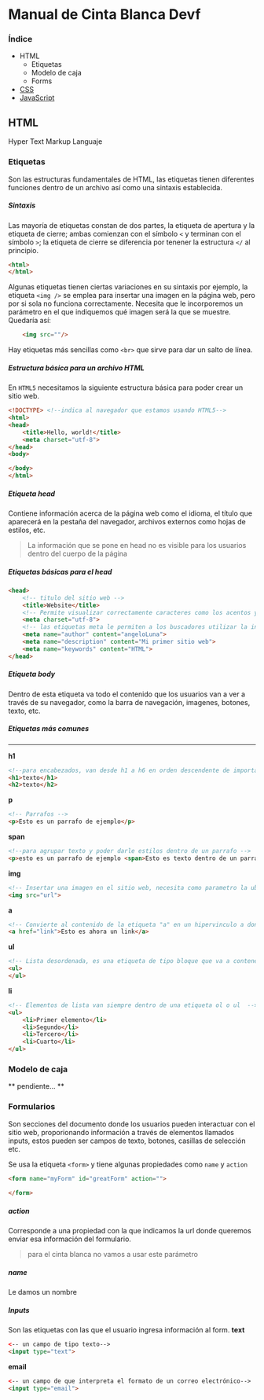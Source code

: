 # Manual de Cinta Blanca Devf
### Índice

* HTML
    * Etiquetas
    * Modelo de caja
    * Forms
* [CSS]()
* [JavaScript]()
## HTML
Hyper Text Markup Languaje 

### Etiquetas
Son las estructuras fundamentales de HTML, las etiquetas tienen diferentes funciones dentro de un archivo así como una sintaxis establecida.

##### Sintaxis
Las mayoría de etiquetas constan de dos partes, la etiqueta de apertura y la etiqueta de cierre; ambas comienzan con el símbolo `<` y terminan con el símbolo `>`; la etiqueta de cierre se diferencia por tenener la estructura `</` al principio.   
```html
<html>
</html>
```
Algunas etiquetas tienen ciertas variaciones en su sintaxis por ejemplo, la etiqueta `<img />` se emplea para insertar una imagen en la página web, pero por si sola no funciona correctamente. Necesita que le incorporemos un parámetro en el que indiquemos qué imagen será la que se muestre. Quedaría así:
```html
    <img src=""/>
```

Hay etiquetas más sencillas como `<br>` que sirve para dar un salto de línea. 

##### Estructura básica para un archivo HTML
En `HTML5` necesitamos la siguiente estructura básica para poder crear un sitio web.

```html
<!DOCTYPE> <!--indica al navegador que estamos usando HTML5-->
<html>
<head>
    <title>Hello, world!</title>
    <meta charset="utf-8">
</head>
<body>

</body>
</html>
```

##### Etiqueta head
Contiene información acerca de la página web como el idioma, el título que aparecerá en la pestaña del navegador, archivos externos como hojas de estilos, etc. 
> La información que se pone en head no es visible para los usuarios dentro del cuerpo de la página

##### Etiquetas básicas para el head
```html
<head>
    <!-- titulo del sitio web -->
    <title>Website</title> 
    <!-- Permite visualizar correctamente caracteres como los acentos y las Ñ -->
    <meta charset="utf-8">
    <!-- las etiquetas meta le permiten a los buscadores utilizar la información para un mejor posicionamiento en los resultados de busquedas -->
    <meta name="author" content="angeloLuna">
    <meta name="description" content="Mi primer sitio web">
    <meta name="keywords" content="HTML">
</head>
```
##### Etiqueta body
Dentro de esta etiqueta va todo el contenido que los usuarios van a ver a través de su navegador, como la barra de navegación, imagenes, botones, texto, etc.

##### Etiquetas más comunes
---
**h1**
```html
<!--para encabezados, van desde h1 a h6 en orden descendente de importancia, se usan para estructurar títulos y subtitulos -->
<h1>texto</h1>
<h2>texto</h2>
```
**p**
```html
<!-- Parrafos -->
<p>Esto es un parrafo de ejemplo</p>
```
**span**
```html
<!--para agrupar texto y poder darle estilos dentro de un parrafo -->
<p>esto es un parrafo de ejemplo <span>Esto es texto dentro de un parrafo</span></p>
```
**img**
```html
<!-- Insertar una imagen en el sitio web, necesita como parametro la ubicación de la imagen, ya sea en el equipo o una direccion url -->
<img src="url">
```
**a**
```html
<!-- Convierte al contenido de la etiqueta "a" en un hipervinculo a donde est´é especificado dentro del parametro "href" -->
<a href="link">Esto es ahora un link</a>
```
**ul**
```html
<!-- Lista desordenada, es una etiqueta de tipo bloque que va a contener elementos de lista -->
<ul>
</ul>
```
**li**
```html
<!-- Elementos de lista van siempre dentro de una etiqueta ol o ul  -->
<ul>
    <li>Primer elemento</li>
    <li>Segundo</li>
    <li>Tercero</li>
    <li>Cuarto</li>
</ul>
```

### Modelo de caja
** pendiente... **

### Formularios

Son secciones del documento donde los usuarios pueden interactuar con el sitio web, proporionando información a través de elementos llamados inputs, estos pueden ser campos de texto, botones, casillas de selección etc.

Se usa la etiqueta `<form>` y tiene algunas propiedades como `name` y `action`

```html
<form name="myForm" id="greatForm" action="">
    
</form>
```

##### action
Corresponde a una propiedad con la que indicamos la url donde queremos enviar esa información del formulario.
> para el cinta blanca no vamos a usar este parámetro

##### name
Le damos un nombre

##### Inputs
Son las etiquetas con las que el usuario ingresa información al form.
**text**
```html
<-- un campo de tipo texto-->
<input type="text">
```

**email**
```html
<-- un campo de que interpreta el formato de un correo electrónico-->
<input type="email">
```


















